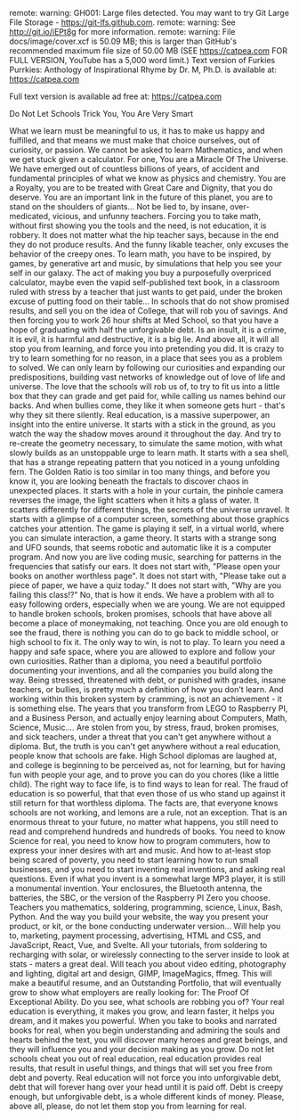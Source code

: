 remote: warning: GH001: Large files detected. You may want to try Git Large File Storage - https://git-lfs.github.com.
remote: warning: See http://git.io/iEPt8g for more information.
remote: warning: File docs/image/cover.xcf is 50.09 MB; this is larger than GitHub's recommended maximum file size of 50.00 MB
(SEE https://catpea.com FOR FULL VERSION, YouTube has a 5,000 word limit.)
Text version of Furkies Purrkies: Anthology of Inspirational Rhyme by Dr. M, Ph.D. is available at: https://catpea.com

Full text version is available ad free at: https://catpea.com

Do Not Let Schools Trick You, You Are Very Smart

What we learn must be meaningful to us, it has to make us happy and fulfilled,
and that means we must make that choice ourselves, out of curiosity, or passion.
We cannot be asked to learn Mathematics,
and when we get stuck given a calculator.
For one,
You are a Miracle Of The Universe.
We have emerged out of countless billions of years,
of accident and fundamental principles of what we know as physics and chemistry.
You are a Royalty,
you are to be treated with Great Care and Dignity, that you do deserve.
You are an important link in the future of this planet,
you are to stand on the shoulders of giants...
Not be lied to,
by insane, over-medicated, vicious, and unfunny teachers.
Forcing you to take math,
without first showing you the tools and the need, is not education, it is robbery.
It does not matter what the hip teacher says,
because in the end they do not produce results.
And the funny likable teacher,
only excuses the behavior of the creepy ones.
To learn math, you have to be inspired,
by games, by generative art and music, by simulations that help you see your self in our galaxy.
The act of making you buy a purposefully overpriced calculator, maybe even the vapid self-published text book,
in a classroom ruled with stress by a teacher that just wants to get paid, under the broken excuse of putting food on their table...
In schools that do not show promised results,
and sell you on the idea of College, that will rob you of savings.
And then forcing you to work 26 hour shifts at Med School,
so that you have a hope of graduating with half the unforgivable debt.
Is an insult, it is a crime, it is evil,
it is harmful and destructive, it is a big lie.
And above all, it will all stop you from learning,
and force you into pretending you did.
It is crazy to try to learn something for no reason,
in a place that sees you as a problem to solved.
We can only learn by following our curiosities and expanding our predispositions,
building vast networks of knowledge out of love of life and universe.
The love that the schools will rob us of,
to try to fit us into a little box that they can grade and get paid for, while calling us names behind our backs.
And when bullies come,
they like it when someone gets hurt - that's why they sit there silently.
Real education,
is a massive superpower, an insight into the entire universe.
It starts with a stick in the ground,
as you watch the way the shadow moves around it throughout the day.
And try to re-create the geometry necessary,
to simulate the same motion, with what slowly builds as an unstoppable urge to learn math.
It starts with a sea shell,
that has a strange repeating pattern that you noticed in a young unfolding fern.
The Golden Ratio is too similar in too many things,
and before you know it, you are looking beneath the fractals to discover chaos in unexpected places.
It starts with a hole in your curtain,
the pinhole camera reverses the image, the light scatters when it hits a glass of water.
It scatters differently for different things,
the secrets of the universe unravel.
It starts with a glimpse of a computer screen,
something about those graphics catches your attention.
The game is playing it self,
in a virtual world, where you can simulate interaction, a game theory.
It starts with a strange song and UFO sounds,
that seems robotic and automatic like it is a computer program.
And now you are live coding music,
searching for patterns in the frequencies that satisfy our ears.
It does not start with,
"Please open your books on another worthless page".
It does not start with,
"Please take out a piece of paper, we have a quiz today."
It does not start with,
"Why are you failing this class!?"
No,
that is how it ends.
We have a problem with all to easy following orders,
especially when we are young.
We are not equipped to handle broken schools,
broken promises, schools that have above all become a place of moneymaking, not teaching.
Once you are old enough to see the fraud,
there is nothing you can do to go back to middle school, or high school to fix it.
The only way to win,
is not to play.
To learn you need a happy and safe space,
where you are allowed to explore and follow your own curiosities.
Rather than a diploma, you need a beautiful portfolio documenting your inventions,
and all the companies you build along the way.
Being stressed, threatened with debt, or punished with grades, insane teachers, or bullies,
is pretty much a definition of how you don't learn.
And working within this broken system by cramming,
is not an achievement - it is something else.
The years that you transform from LEGO to Raspberry PI, and a Business Person,
and actually enjoy learning about Computers, Math, Science, Music....
Are stolen from you, by stress, fraud, broken promises, and sick teachers,
under a threat that you can't get anywhere without a diploma.
But, the truth is you can't get anywhere without a real education,
people know that schools are fake.
High School diplomas are laughed at, and college is beginning to be perceived as,
not for learning, but for having fun with people your age, and to prove you can do you chores (like a little child).
The right way to face life,
is to find ways to lean for real.
The fraud of education is so powerful,
that that even those of us who stand up against it still return for that worthless diploma.
The facts are, that everyone knows schools are not working,
and lemons are a rule, not an exception.
That is an enormous threat to your future,
no matter what happens, you still need to read and comprehend hundreds and hundreds of books.
You need to know Science for real, you need to know how to program commuters,
how to express your inner desires with art and music.
And how to at-least stop being scared of poverty,
you need to start learning how to run small businesses, and you need to start inventing real inventions, and asking real questions.
Even if what you invent is a somewhat large MP3 player,
it is still a monumental invention.
Your enclosures, the Bluetooth antenna,
the batteries, the SBC, or the version of the Raspberry PI Zero you choose.
Teachers you mathematics, soldering, programming, science,
Linux, Bash, Python.
And the way you build your website,
the way you present your product, or kit, or the bone conducting underwater version...
Will help you to, marketing, payment processing,
advertising, HTML and CSS, and JavaScript, React, Vue, and Svelte.
All your tutorials, from soldering to recharging with solar,
or wirelessly connecting to the server inside to look at stats - maters a great deal.
Will teach you about video editing, photography and lighting,
digital art and design, GIMP, ImageMagics, ffmeg.
This will make a beautiful resume,
and an Outstanding Portfolio, that will eventually grow to show what employers are really looking for: The Proof Of Exceptional Ability.
Do you see,
what schools are robbing you of?
Your real education is everything,
it makes you grow, and learn faster, it helps you dream, and it makes you powerful.
When you take to books and narrated books for real, when you begin understanding and admiring the souls and hearts behind the text,
you will discover many heroes and great beings, and they will influence you and your decision making as you grow.
Do not let schools cheat you out of real education,
real education provides real results, that result in useful things, and things that will set you free from debt and poverty.
Real education will not force you into unforgivable debt,
debt that will forever hang over your head until it is paid off.
Debt is creepy enough,
but unforgivable debt, is a whole different kinds of money.
Please, above all,
please, do not let them stop you from learning for real.
